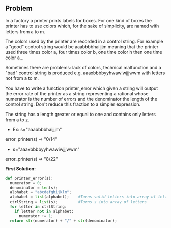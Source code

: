 ## Problem

In a factory a printer prints labels for boxes. For one kind of boxes the printer has to use colors which, for the sake of simplicity, are named with letters from a to m.

The colors used by the printer are recorded in a control string. For example a "good" control string would be aaabbbbhaijjjm meaning that the printer used three times color a, four times color b, one time color h then one time color a...

Sometimes there are problems: lack of colors, technical malfunction and a "bad" control string is produced e.g. aaaxbbbbyyhwawiwjjjwwm with letters not from a to m.

You have to write a function printer_error which given a string will output the error rate of the printer as a string representing a rational whose numerator is the number of errors and the denominator the length of the control string. Don't reduce this fraction to a simpler expression.

The string has a length greater or equal to one and contains only letters from a to z.

* Ex: s="aaabbbbhaijjjm"

error_printer(s) => "0/14"

* s="aaaxbbbbyyhwawiwjjjwwm"

error_printer(s) => "8/22"

**First Solution:**
```python
def printer_error(s):
  numerator = 0;
  denominator = len(s);
  alphabet = "abcdefghijklm";
  alphabet = list(alphabet);    #Turns valid letters into array of letters
  ctrlString = list(s);         #Turns s into array of letters
  for letter in ctrlString:   
    if letter not in alphabet:
      numerator += 1;
  return str(numerator) + "/" + str(denominator);
    
```
